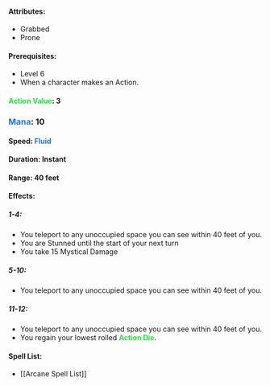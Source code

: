 #### Attributes:
- Grabbed
- Prone
#### Prerequisites:
- Level 6
- When a character makes an Action.
#### <span style="font-weight:bold;color:rgb(33, 235, 60)">Action Value</span>: 3
### <span style="font-weight:bold;color:rgb(33, 117, 235)">Mana</span>: 10
#### Speed: <span style="font-weight:bold; color:rgb(33, 117, 235)">Fluid</span>
#### Duration: Instant
#### Range: 40 feet
#### Effects:
##### 1-4: 
- You teleport to any unoccupied space you can see within 40 feet of you.
- You are Stunned until the start of your next turn
- You take 15 Mystical Damage
##### 5-10:
- You teleport to any unoccupied space you can see within 40 feet of you.
##### 11-12:
- You teleport to any unoccupied space you can see within 40 feet of you.
- You regain your lowest rolled <span style="font-weight:bold; color:rgb(33, 235, 60)">Action Die</span>.
#### Spell List: 
- [[Arcane Spell List]]